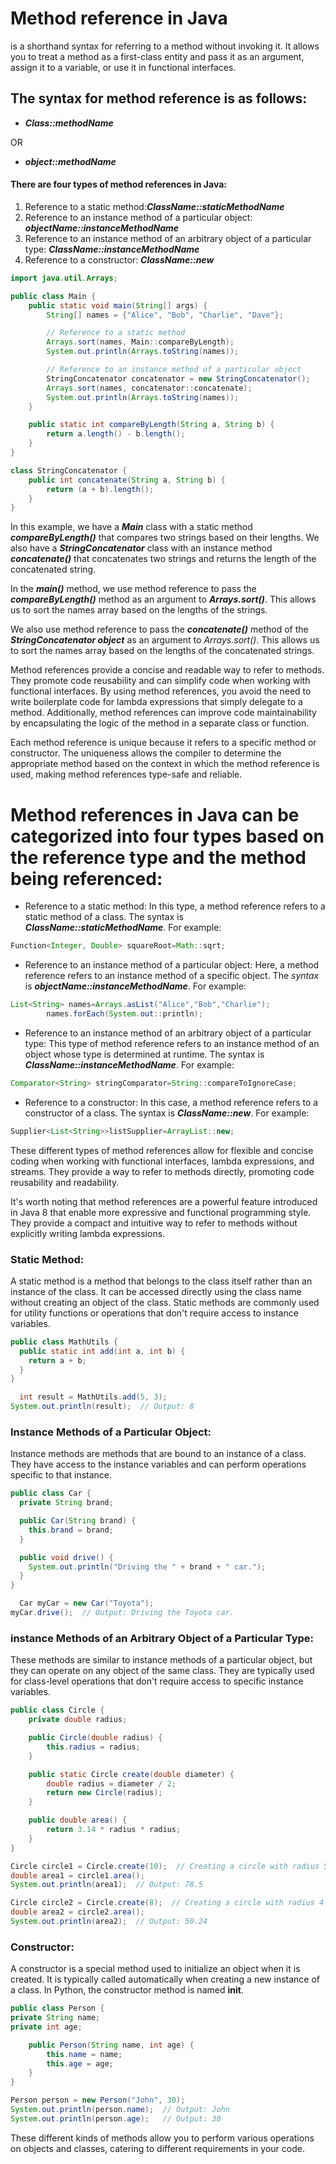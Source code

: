 # Method reference in Java

is a shorthand syntax for referring to a method without invoking it. It allows you to treat a method as a first-class
entity and pass it as an argument, assign it to a variable, or use it in functional interfaces.

## The syntax for method reference is as follows:

* ***Class::methodName***

OR

* ***object::methodName***

#### There are four types of method references in Java:

1. Reference to a static method:***ClassName::staticMethodName***
2. Reference to an instance method of a particular object: ***objectName::instanceMethodName***
3. Reference to an instance method of an arbitrary object of a particular type: ***ClassName::instanceMethodName***
4. Reference to a constructor: ***ClassName::new***

```java
import java.util.Arrays;

public class Main {
    public static void main(String[] args) {
        String[] names = {"Alice", "Bob", "Charlie", "Dave"};

        // Reference to a static method
        Arrays.sort(names, Main::compareByLength);
        System.out.println(Arrays.toString(names));

        // Reference to an instance method of a particular object
        StringConcatenator concatenator = new StringConcatenator();
        Arrays.sort(names, concatenator::concatenate);
        System.out.println(Arrays.toString(names));
    }

    public static int compareByLength(String a, String b) {
        return a.length() - b.length();
    }
}

class StringConcatenator {
    public int concatenate(String a, String b) {
        return (a + b).length();
    }
}
```

In this example, we have a ***Main*** class with a static method ***compareByLength()*** that compares two strings based
on their lengths.
We also have a ***StringConcatenator*** class with an instance method ***concatenate()*** that concatenates two strings
and returns the length of the concatenated string.

In the ***main()*** method, we use method reference to pass the ***compareByLength()*** method as an argument to
***Arrays.sort()***. This allows us to sort the names array based on the lengths of the strings.

We also use method reference to pass the ***concatenate()*** method of the ***StringConcatenator object*** as an
argument to *Arrays.sort()*. This allows us to sort the names array based on the lengths of the concatenated strings.

Method references provide a concise and readable way to refer to methods. They promote code reusability and can simplify
code when working with functional interfaces. By using method references, you avoid the need to write boilerplate code
for lambda expressions that simply delegate to a method. Additionally, method references can improve code
maintainability by encapsulating the logic of the method in a separate class or function.

Each method reference is unique because it refers to a specific method or constructor. The uniqueness allows the
compiler to determine the appropriate method based on the context in which the method reference is used, making method
references type-safe and reliable.

# Method references in Java can be categorized into four types based on the reference type and the method being referenced:

* Reference to a static method:
  In this type, a method reference refers to a static method of a class.
  The syntax is ***ClassName::staticMethodName***. For example:

```java
Function<Integer, Double> squareRoot=Math::sqrt;
```

* Reference to an instance method of a particular object: 
Here, a method reference refers to an instance method of a
specific object. The *syntax* is ***objectName::instanceMethodName***. For example:

```java
List<String> names=Arrays.asList("Alice","Bob","Charlie");
        names.forEach(System.out::println);
```

* Reference to an instance method of an arbitrary object of a particular type:
This type of method reference refers to an instance method of an object whose type 
is determined at runtime. The syntax is ***ClassName::instanceMethodName***. For
example:

```java
Comparator<String> stringComparator=String::compareToIgnoreCase;
```

* Reference to a constructor: In this case, a method reference refers to a constructor of a class.
The syntax is
***ClassName::new***. For example:

```java
Supplier<List<String>>listSupplier=ArrayList::new;
```

These different types of method references allow for flexible and concise coding when working with functional
interfaces, lambda expressions, and streams. They provide a way to refer to methods directly, promoting code reusability
and readability.

It's worth noting that method references are a powerful feature introduced in Java 8 that enable more expressive and
functional programming style. They provide a compact and intuitive way to refer to methods without explicitly writing
lambda expressions.


### Static Method:
A static method is a method that belongs to the class itself rather than an instance of the class. It can be accessed directly using the class name without creating an object of the class. Static methods are commonly used for utility functions or operations that don't require access to instance variables.

```java
public class MathUtils {
  public static int add(int a, int b) {
    return a + b;
  }
}

  int result = MathUtils.add(5, 3);
System.out.println(result);  // Output: 8
```
### Instance Methods of a Particular Object:
Instance methods are methods that are bound to an instance of a class. They have access to the instance variables and can perform operations specific to that instance.
```java
public class Car {
  private String brand;

  public Car(String brand) {
    this.brand = brand;
  }

  public void drive() {
    System.out.println("Driving the " + brand + " car.");
  }
}

  Car myCar = new Car("Toyota");
myCar.drive();  // Output: Driving the Toyota car.
```
### instance Methods of an Arbitrary Object of a Particular Type:
These methods are similar to instance methods of a particular object, but they can operate on any object of the same class. They are typically used for class-level operations that don't require access to specific instance variables.
```java
public class Circle {
    private double radius;

    public Circle(double radius) {
        this.radius = radius;
    }

    public static Circle create(double diameter) {
        double radius = diameter / 2;
        return new Circle(radius);
    }

    public double area() {
        return 3.14 * radius * radius;
    }
}

Circle circle1 = Circle.create(10);  // Creating a circle with radius 5
double area1 = circle1.area();
System.out.println(area1);  // Output: 78.5

Circle circle2 = Circle.create(8);  // Creating a circle with radius 4
double area2 = circle2.area();
System.out.println(area2);  // Output: 50.24
```



### Constructor:
A constructor is a special method used to initialize an object when it is created. It is typically called automatically when creating a new instance of a class. In Python, the constructor method is named __init__.
```java 
public class Person {
private String name;
private int age;

    public Person(String name, int age) {
        this.name = name;
        this.age = age;
    }
}

Person person = new Person("John", 30);
System.out.println(person.name);  // Output: John
System.out.println(person.age);   // Output: 30
```
These different kinds of methods allow you to perform various operations on objects and classes, catering to different requirements in your code.